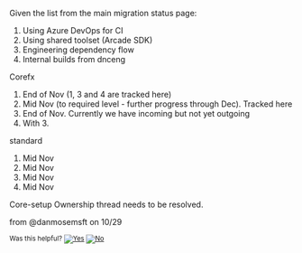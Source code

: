 Given the list from the main migration status page:
1.	Using Azure DevOps for CI
2.	Using shared toolset (Arcade SDK)
3.	Engineering dependency flow
4.	Internal builds from dnceng

Corefx 
1.	End of Nov (1, 3 and 4 are tracked here)
2.	Mid Nov (to required level - further progress through Dec). Tracked here
3.	End of Nov. Currently we have incoming but not yet outgoing
4.	With 3.

standard
1.	Mid Nov
2.	Mid Nov
3.	Mid Nov
4.	Mid Nov

Core-setup
Ownership thread needs to be resolved.

from @danmosemsft on 10/29


<!-- Begin Generated Content: Doc Feedback -->
<sub>Was this helpful? [![Yes](https://helix.dot.net/f/ip/5?p=Documentation%5CMigrationPlan%5CCoreFxPlan.md)](https://helix.dot.net/f/p/5?p=Documentation%5CMigrationPlan%5CCoreFxPlan.md) [![No](https://helix.dot.net/f/in)](https://helix.dot.net/f/n/5?p=Documentation%5CMigrationPlan%5CCoreFxPlan.md)</sub>
<!-- End Generated Content-->
